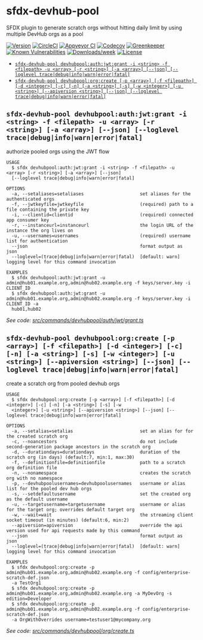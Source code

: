 sfdx-devhub-pool
================

SFDX plugin to generate scratch orgs without hitting daily limit by using multiple DevHub orgs as a pool 

[![Version](https://img.shields.io/npm/v/sfdx-devhub-pool.svg)](https://npmjs.org/package/sfdx-devhub-pool)
[![CircleCI](https://circleci.com/gh/stomita/sfdx-devhub-pool/tree/master.svg?style=shield)](https://circleci.com/gh/stomita/sfdx-devhub-pool/tree/master)
[![Appveyor CI](https://ci.appveyor.com/api/projects/status/github/stomita/sfdx-devhub-pool?branch=master&svg=true)](https://ci.appveyor.com/project/heroku/sfdx-devhub-pool/branch/master)
[![Codecov](https://codecov.io/gh/stomita/sfdx-devhub-pool/branch/master/graph/badge.svg)](https://codecov.io/gh/stomita/sfdx-devhub-pool)
[![Greenkeeper](https://badges.greenkeeper.io/stomita/sfdx-devhub-pool.svg)](https://greenkeeper.io/)
[![Known Vulnerabilities](https://snyk.io/test/github/stomita/sfdx-devhub-pool/badge.svg)](https://snyk.io/test/github/stomita/sfdx-devhub-pool)
[![Downloads/week](https://img.shields.io/npm/dw/sfdx-devhub-pool.svg)](https://npmjs.org/package/sfdx-devhub-pool)
[![License](https://img.shields.io/npm/l/sfdx-devhub-pool.svg)](https://github.com/stomita/sfdx-devhub-pool/blob/master/package.json)

<!-- commands -->
* [`sfdx-devhub-pool devhubpool:auth:jwt:grant -i <string> -f <filepath> -u <array> [-r <string>] [-a <array>] [--json] [--loglevel trace|debug|info|warn|error|fatal]`](#sfdx-devhub-pool-devhubpoolauthjwtgrant--i-string--f-filepath--u-array--r-string--a-array---json---loglevel-tracedebuginfowarnerrorfatal)
* [`sfdx-devhub-pool devhubpool:org:create [-p <array>] [-f <filepath>] [-d <integer>] [-c] [-n] [-a <string>] [-s] [-w <integer>] [-u <string>] [--apiversion <string>] [--json] [--loglevel trace|debug|info|warn|error|fatal]`](#sfdx-devhub-pool-devhubpoolorgcreate--p-array--f-filepath--d-integer--c--n--a-string--s--w-integer--u-string---apiversion-string---json---loglevel-tracedebuginfowarnerrorfatal)

## `sfdx-devhub-pool devhubpool:auth:jwt:grant -i <string> -f <filepath> -u <array> [-r <string>] [-a <array>] [--json] [--loglevel trace|debug|info|warn|error|fatal]`

authorize pooled orgs using the JWT flow

```
USAGE
  $ sfdx devhubpool:auth:jwt:grant -i <string> -f <filepath> -u <array> [-r <string>] [-a <array>] [--json] 
  [--loglevel trace|debug|info|warn|error|fatal]

OPTIONS
  -a, --setaliases=setaliases                     set aliases for the authenticated orgs
  -f, --jwtkeyfile=jwtkeyfile                     (required) path to a file containing the private key
  -i, --clientid=clientid                         (required) connected app consumer key
  -r, --instanceurl=instanceurl                   the login URL of the instance the org lives on
  -u, --usernames=usernames                       (required) username list for authentication
  --json                                          format output as json
  --loglevel=(trace|debug|info|warn|error|fatal)  [default: warn] logging level for this command invocation

EXAMPLES
  $ sfdx devhubpool:auth:jwt:grant -u admin@hub01.example.org,admin@hub02.example.org -f keys/server.key -i CLIENT_ID
  $ sfdx devhubpool:auth:jwt:grant -u admin@hub01.example.org,admin@hub02.example.org -f keys/server.key -i CLIENT_ID -a 
  hub01,hub02
```

_See code: [src/commands/devhubpool/auth/jwt/grant.ts](https://github.com/stomita/sfdx-devhub-pool/blob/v1.1.0/src/commands/devhubpool/auth/jwt/grant.ts)_

## `sfdx-devhub-pool devhubpool:org:create [-p <array>] [-f <filepath>] [-d <integer>] [-c] [-n] [-a <string>] [-s] [-w <integer>] [-u <string>] [--apiversion <string>] [--json] [--loglevel trace|debug|info|warn|error|fatal]`

create a scratch org from pooled devhub orgs

```
USAGE
  $ sfdx devhubpool:org:create [-p <array>] [-f <filepath>] [-d <integer>] [-c] [-n] [-a <string>] [-s] [-w 
  <integer>] [-u <string>] [--apiversion <string>] [--json] [--loglevel trace|debug|info|warn|error|fatal]

OPTIONS
  -a, --setalias=setalias                         set an alias for for the created scratch org
  -c, --noancestors                               do not include second-generation package ancestors in the scratch org
  -d, --durationdays=durationdays                 duration of the scratch org (in days) (default:7, min:1, max:30)
  -f, --definitionfile=definitionfile             path to a scratch org definition file
  -n, --nonamespace                               creates the scratch org with no namespace
  -p, --devhubpoolusernames=devhubpoolusernames   username or alias list for the pooled dev hub orgs
  -s, --setdefaultusername                        set the created org as the default username
  -u, --targetusername=targetusername             username or alias for the target org; overrides default target org
  -w, --wait=wait                                 the streaming client socket timeout (in minutes) (default:6, min:2)
  --apiversion=apiversion                         override the api version used for api requests made by this command
  --json                                          format output as json
  --loglevel=(trace|debug|info|warn|error|fatal)  [default: warn] logging level for this command invocation

EXAMPLES
  $ sfdx devhubpool:org:create -p admin@hub01.example.org,admin@hub02.example.org -f config/enterprise-scratch-def.json 
  -a TestOrg1
  $ sfdx devhubpool:org:create -p admin@hub01.example.org,admin@hub02.example.org -a MyDevOrg -s edition=Developer
  $ sfdx devhubpool:org:create -p admin@hub01.example.org,admin@hub02.example.org -f config/enterprise-scratch-def.json 
  -a OrgWithOverrides username=testuser1@mycompany.org
```

_See code: [src/commands/devhubpool/org/create.ts](https://github.com/stomita/sfdx-devhub-pool/blob/v1.1.0/src/commands/devhubpool/org/create.ts)_
<!-- commandsstop -->

